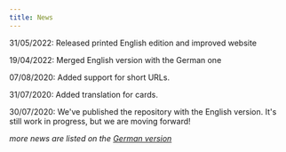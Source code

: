 ```yaml
---
title: News
---
```


31/05/2022: Released printed English edition and improved website

19/04/2022: Merged English version with the German one

07/08/2020: Added support for short URLs.

31/07/2020: Added translation for cards.

30/07/2020: We've published the repository with the English version. It's still work in progress, but we are moving forward!

<i>more news are listed on the [German version](../#news)</i>